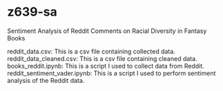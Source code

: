 # z639-sa
Sentiment Analysis of Reddit Comments on Racial Diversity in Fantasy Books

reddit_data.csv: This is a csv file containing collected data. 
reddit_data_cleaned.csv: This is a csv file containing cleaned data. 
books_reddit.ipynb: This is a script I used to collect data from Reddit. 
reddit_sentiment_vader.ipynb: This is a script I used to perform sentiment analysis of the Reddit data.
